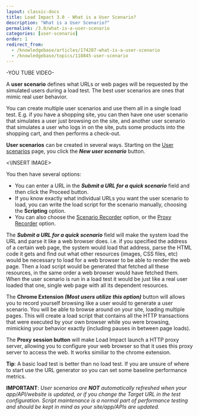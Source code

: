 ```yaml
---
layout: classic-docs
title: Load Impact 3.0 - What is a User Scenario?
description: "What is a User Scenario?"
permalink: /3.0/what-is-a-user-scenario
categories: [user-scenario]
order: 1
redirect_from:
  - /knowledgebase/articles/174287-what-is-a-user-scenario
  - /knowledgebase/topics/118845-user-scenario
---
```


-YOU TUBE VIDEO-

A **user scenario** defines what URLs or web pages will be requested by the simulated users during a load test. The best user scenarios are ones that mimic real user behavior.

You can create multiple user scenarios and use them all in a single load test. E.g. if you have a shopping site, you can then have one user scenario that simulates a user just browsing on the site, and another user scenario that simulates a user who logs in on the site, puts some products into the shopping cart, and then performs a check-out.

**User scenarios** can be created in several ways. Starting on the [User scenarios](https://app.loadimpact.com/user-scenarios/new) page, you click the _**New user scenario**_ button.

<\INSERT IMAGE>

 You then have several options:
  - You can enter a URL in the _**Submit a URL for a quick scenario**_ field and then click the Proceed button.
  - If you know exactly what individual URLs you want the user scenario to load, you can write the load script for the scenario manually, choosing the **Scripting** option.
  - You can also choose the [Scenario Recorder](chrome-recorder) option, or the [Proxy Recorder](proxy-recorder) option.

The _**Submit a URL for a quick scenario**_ field will make the system load the URL and parse it like a web browser does. i.e. if you specified the address of a certain web page, the system would load that address, parse the HTML code it gets and find out what other resources (images, CSS files, etc) would be necessary to load for a web browser to be able to render the web page. Then a load script would be generated that fetched all these resources, in the same order a web browser would have fetched them. When the user scenario is run in a load test it would be just like a real user loaded that one, single web page with all its dependent resources.

The **Chrome Extension _(Most users utilize this option)_** button will allows you to record yourself browsing like a user would to generate a user scenario. You will be able to browse around on your site, loading multiple pages. This will create a load script that contains all the HTTP transactions that were executed by your own browser while you were browsing, mimicking your behavior exactly (including pauses in between page loads).

The **Proxy session button** will make Load Impact launch a HTTP proxy server, allowing you to configure your web browser so that it uses this proxy server to access the web. It works similiar to the chrome extension.

**Tip**: A basic load test is better than no load test.  If you are unsure of where to start use the URL generator so you can set some baseline performance metrics.

**IMPORTANT**: _User scenarios are **NOT** automatically refreshed when your app/API/website is updated, or if you change the Target URL in the test configuration. Script maintenance is a normal part of performance testing and should be kept in mind as your site/app/APIs are updated._
